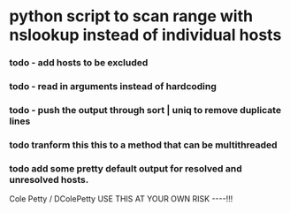# python script to scan range with nslookup instead of individual hosts
### todo - add hosts to be excluded
### todo - read in arguments instead of hardcoding
### todo - push the output through sort | uniq to remove duplicate lines
### todo tranform this this to a method that can be multithreaded
### todo add some pretty default output for resolved and unresolved hosts. 
Cole Petty / DColePetty
USE THIS AT YOUR OWN RISK ----!!!
